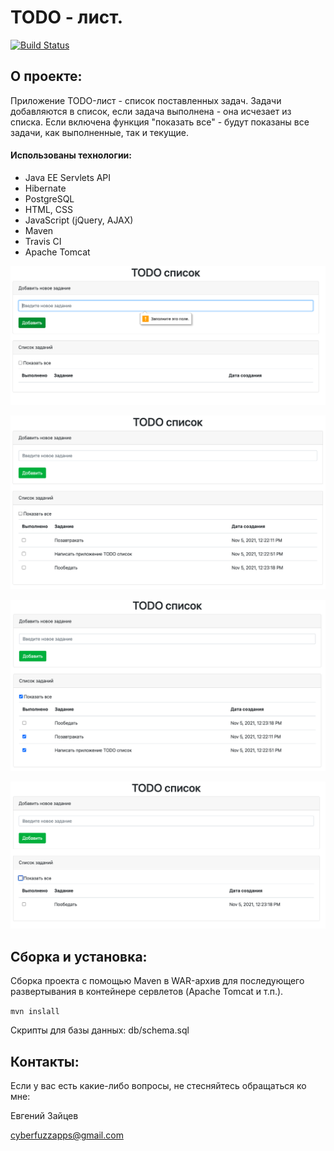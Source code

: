 # TODO - лист.

[![Build Status](https://app.travis-ci.com/CyberfuzZ-Apps/job4j_todo.svg?branch=master)](https://app.travis-ci.com/CyberfuzZ-Apps/job4j_todo)

## О проекте:

Приложение TODO-лист - список поставленных задач.
Задачи добавляются в список, если задача выполнена - она исчезает
из списка. Если включена функция "показать все" - будут показаны
все задачи, как выполненные, так и текущие.

#### Использованы технологии:

- Java EE Servlets API
- Hibernate
- PostgreSQL
- HTML, CSS
- JavaScript (jQuery, AJAX)
- Maven
- Travis CI
- Apache Tomcat

![](images/img1.png)

![](images/img2.png)

![](images/img3.png)

![](images/img4.png)

## Сборка и установка:
Сборка проекта с помощью Maven в WAR-архив для последующего
развертывания в контейнере сервлетов (Apache Tomcat и т.п.).

`mvn inslall`

Скрипты для базы данных: db/schema.sql

## Контакты:
Если у вас есть какие-либо вопросы, не стесняйтесь обращаться ко мне:

Евгений Зайцев

[cyberfuzzapps@gmail.com](mailto:cyberfuzzapps@gmail.com)
